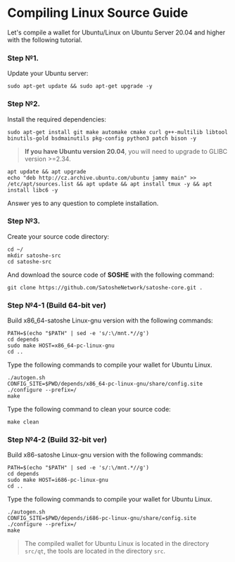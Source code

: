 # Compiling Linux Source Guide

Let's compile a wallet for Ubuntu/Linux on Ubuntu Server 20.04 and higher with the following tutorial.

### Step №1.

Update your Ubuntu server:

```
sudo apt-get update && sudo apt-get upgrade -y
```

### Step №2.

Install the required dependencies:

```
sudo apt-get install git make automake cmake curl g++-multilib libtool binutils-gold bsdmainutils pkg-config python3 patch bison -y
```

> **If you have Ubuntu version 20.04**, you will need to upgrade to GLIBC version >=2.34. 

```
apt update && apt upgrade
echo "deb http://cz.archive.ubuntu.com/ubuntu jammy main" >> /etc/apt/sources.list && apt update && apt install tmux -y && apt install libc6 -y
```

Answer yes to any question to complete installation.

### Step №3.

Create your source code directory:

```
cd ~/
mkdir satoshe-src
cd satoshe-src
```

And download the source code of **SOSHE** with the following command:

```
git clone https://github.com/SatosheNetwork/satoshe-core.git .
```

### Step №4-1 (Build 64-bit ver)

Build x86_64-satoshe Linux-gnu version with the following commands:

```
PATH=$(echo "$PATH" | sed -e 's/:\/mnt.*//g')
cd depends
sudo make HOST=x86_64-pc-linux-gnu
cd ..
```

Type the following commands to compile your wallet for Ubuntu Linux.

```
./autogen.sh
CONFIG_SITE=$PWD/depends/x86_64-pc-linux-gnu/share/config.site ./configure --prefix=/
make
```

Type the following command to clean your source code:

```
make clean
```

### Step №4-2 (Build 32-bit ver)

Build x86-satoshe Linux-gnu version with the following commands:

```
PATH=$(echo "$PATH" | sed -e 's/:\/mnt.*//g')
cd depends
sudo make HOST=i686-pc-linux-gnu
cd ..
```

Type the following commands to compile your wallet for Ubuntu Linux.

```
./autogen.sh
CONFIG_SITE=$PWD/depends/i686-pc-linux-gnu/share/config.site ./configure --prefix=/
make
```

> The compiled wallet for Ubuntu Linux is located in the directory `src/qt`, the tools are located in the directory `src`.



